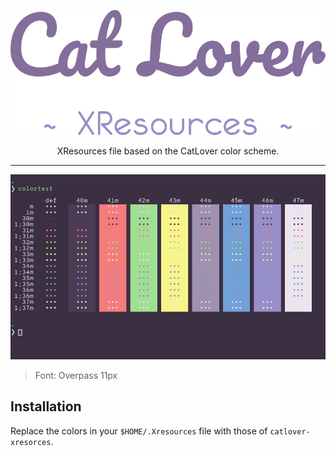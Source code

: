 <p align="center"><img height="200px" src="../assets/logo-xresources.png"></img></p>

<p align="center">XResources file based on the CatLover color scheme.</p>

___

<p align="center"><img src="../assets/colortest.png"></img></p>

> Font: Overpass 11px

## Installation

Replace the colors in your `$HOME/.Xresources` file with those of `catlover-xresorces`.
